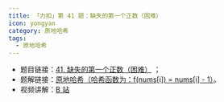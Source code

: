 ```yaml
---
title: 「力扣」第 41 题：缺失的第一个正数（困难）
icon: yongyan
category: 原地哈希
tags: 
  - 原地哈希
---
```




+ 题目链接：[41. 缺失的第一个正数（困难）](https://leetcode-cn.com/problems/first-missing-positive/) ；
+ 题解链接：[原地哈希（哈希函数为：f(nums[i]) = nums[i] - 1）](https://leetcode-cn.com/problems/first-missing-positive/solution/tong-pai-xu-python-dai-ma-by-liweiwei1419/)。
+ 视频讲解：[B 站](https://www.bilibili.com/video/BV167411N7vd)

